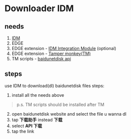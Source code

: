 # Downloader IDM  

## needs  
1. [IDM](https://www.internetdownloadmanager.com/download.html)  
1. EDGE  
1. EDGE extension - [IDM Integration Module](https://microsoftedge.microsoft.com/addons/detail/idm-integration-module/llbjbkhnmlidjebalopleeepgdfgcpec) (optional)  
1. EDGE extension - [Tamper monkey(TM)](https://microsoftedge.microsoft.com/addons/detail/tampermonkey/iikmkjmpaadaobahmlepeloendndfphd)  
1. TM scripts - [baidunetdisk api](https://www.youxiaohou.com/panlinker.user.js)  
## steps  
use IDM to download(dl) baidunetdisk files steps:  
1. install all the needs above
> p.s. TM scripts should be installed after TM
2. open baidunetdisk website and select the file u wanna dl  
3. tap **下载助手** instead **下载**
4. select **API 下载**
5. tap the link  
